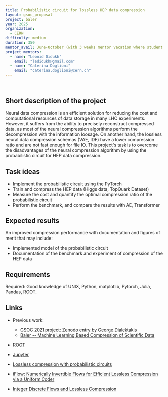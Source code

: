 ```yaml
---
title: Probabilistic circuit for lossless HEP data compression
layout: gsoc_proposal
project: baler
year: 2025
organization:
  - CERN
difficulty: medium
duration: 350
mentor_avail: June-October (with 3 weeks mentor vacation where student will work independently with minimal guidance)
project_mentors:
  - name: "Leonid Didukh"
    email: "ledidukh@gmail.com"
  - name: "Caterina Doglioni"
    email: "caterina.doglioni@cern.ch"
---
```

​
## Short description of the project
Neural data compression is an efficient solution for reducing the cost and computational resources of data storage in many LHC experiments.
However, it suffers from the ability to precisely reconstruct compressed data, as most of the neural compression algorithms perform the decompression with the information loosage.
On another hand, the lossless neural data compression schemas (VAE, IDF) have a lower compression ratio and are not fast enough for file IO.
This project's task is to overcome the disadvantages of the neural compression algorithm by using the probabilistic circuit for HEP data compression.

## Task ideas

* Implement the probabilistic circuit using the PyTorch
* Train and compress the HEP data (Higgs data, TopQuark Dataset)
* Measure the cost and quantify the optimal compression ratio of the probabilistic circuit
* Perform the benchmark, and compare the results with AE, Transformer

## Expected results

An improved compression performance with documentation and figures of merit that may include:
  * Implemented model of the probabilistic circuit
  * Documentation of the benchmark and experiment of compression of the HEP data

## Requirements

Required: Good knowledge of UNIX, Python, matplotlib, Pytorch, Julia, Pandas, ROOT. 

## Links

* Previous work:
  
   * [GSOC 2021 project: Zenodo entry by George Dialektakis](https://zenodo.org/record/5482611#.Y-I28S2l3fa)
   * [Baler -- Machine Learning Based Compression of Scientific Data
](https://arxiv.org/abs/2305.02283)

 * [ROOT](https://root.cern/)
 * [Jupyter](http://jupyter.org)
 * [Lossless compression with probabilistic circuits](https://arxiv.org/pdf/2111.11632)
 * [iFlow: Numerically Invertible Flows for Efficient Lossless Compression via a Uniform Coder](https://arxiv.org/pdf/2111.00965)
 * [Integer Discrete Flows and Lossless Compression](https://arxiv.org/pdf/1905.07376)
   


